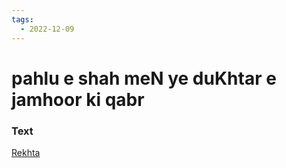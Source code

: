 ```yaml
---
tags:
  - 2022-12-09
---
```

# pahlu e shah meN ye duKhtar e jamhoor ki qabr

### Text
[Rekhta](https://urdushahkar.org/noor-jahaan-ke-mazaar-pe-sahir-ludhianavi/)

